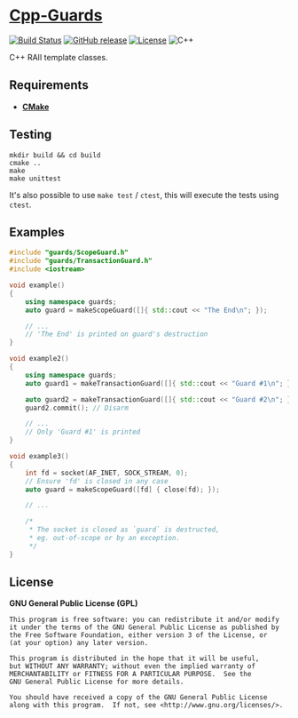 # [Cpp-Guards](https://github.com/offa/cpp-guards)

[![Build Status](https://travis-ci.org/offa/cpp-guards.svg?branch=master)](https://travis-ci.org/offa/cpp-guards)
[![GitHub release](https://img.shields.io/github/release/offa/cpp-guards.svg)](https://github.com/offa/cpp-guards/releases)
[![License](https://img.shields.io/badge/license-GPLv3-yellow.svg)](LICENSE)
![C++](https://img.shields.io/badge/c++-14-green.svg)

C++ RAII template classes.


## Requirements

- [**CMake**](http://www.cmake.org/)


## Testing

```
mkdir build && cd build
cmake ..
make
make unittest
```

It's also possible to use `make test` / `ctest`, this will execute the tests using `ctest`.


## Examples


```cpp
#include "guards/ScopeGuard.h"
#include "guards/TransactionGuard.h"
#include <iostream>

void example()
{
    using namespace guards;
    auto guard = makeScopeGuard([]{ std::cout << "The End\n"; });

    // ...
    // 'The End' is printed on guard's destruction
}

void example2()
{
    using namespace guards;
    auto guard1 = makeTransactionGuard([]{ std::cout << "Guard #1\n"; });

    auto guard2 = makeTransactionGuard([]{ std::cout << "Guard #2\n"; });
    guard2.commit(); // Disarm

    // ...
    // Only 'Guard #1' is printed
}

void example3()
{
    int fd = socket(AF_INET, SOCK_STREAM, 0);
    // Ensure 'fd' is closed in any case
    auto guard = makeScopeGuard([fd] { close(fd); });

    // ...

    /*
     * The socket is closed as `guard` is destructed,
     * eg. out-of-scope or by an exception.
     */
}
```



## License

**GNU General Public License (GPL)**

    This program is free software: you can redistribute it and/or modify
    it under the terms of the GNU General Public License as published by
    the Free Software Foundation, either version 3 of the License, or
    (at your option) any later version.

    This program is distributed in the hope that it will be useful,
    but WITHOUT ANY WARRANTY; without even the implied warranty of
    MERCHANTABILITY or FITNESS FOR A PARTICULAR PURPOSE.  See the
    GNU General Public License for more details.

    You should have received a copy of the GNU General Public License
    along with this program.  If not, see <http://www.gnu.org/licenses/>.


